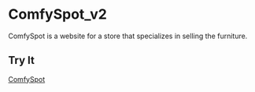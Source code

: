 # ComfySpot_v2
ComfySpot is a website for a store that specializes in selling the furniture.
## Try It
[ComfySpot](https://comfyspot22.netlify.app/)
